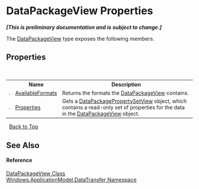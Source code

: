 # DataPackageView Properties
 _**\[This is preliminary documentation and is subject to change.\]**_

The <a href="T_Windows_ApplicationModel_DataTransfer_DataPackageView">DataPackageView</a> type exposes the following members.


## Properties
&nbsp;<table><tr><th></th><th>Name</th><th>Description</th></tr><tr><td>![Public property](media/pubproperty.gif "Public property")</td><td><a href="P_Windows_ApplicationModel_DataTransfer_DataPackageView_AvailableFormats">AvailableFormats</a></td><td>
Returns the formats the <a href="T_Windows_ApplicationModel_DataTransfer_DataPackageView">DataPackageView</a> contains.</td></tr><tr><td>![Public property](media/pubproperty.gif "Public property")</td><td><a href="P_Windows_ApplicationModel_DataTransfer_DataPackageView_Properties">Properties</a></td><td>
Gets a <a href="T_Windows_ApplicationModel_DataTransfer_DataPackagePropertySetView">DataPackagePropertySetView</a> object, which contains a read-only set of properties for the data in the <a href="T_Windows_ApplicationModel_DataTransfer_DataPackageView">DataPackageView</a> object.</td></tr></table>&nbsp;
<a href="#datapackageview-properties">Back to Top</a>

## See Also


#### Reference
<a href="T_Windows_ApplicationModel_DataTransfer_DataPackageView">DataPackageView Class</a><br /><a href="N_Windows_ApplicationModel_DataTransfer">Windows.ApplicationModel.DataTransfer Namespace</a><br />